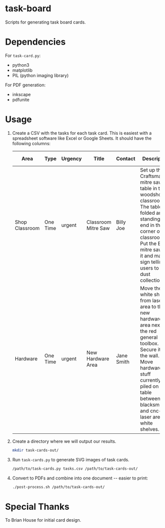 # task-board

Scripts for generating task board cards.

# Dependencies

For `task-card.py`:

* python3
* matplotlib
* PIL (python imaging library)

For PDF generation:
* inkscape
* pdfunite

# Usage

1. Create a CSV with the tasks for each task card. This is easiest with a
   spreadsheet software like Excel or Google Sheets. It should have the
   following columns:

   Area | Type | Urgency | Title | Contact | Description | Time Estimate
   -----|------|---------|-------|---------|-------------|---------------
   Shop Classroom | One Time | urgent | Classroom Mitre Saw | Billy Joe | Set up the Craftsman mitre saw table in the woodshop classroom. The table is folded and standing on end in the corner of the classroom. Put the Bosch mitre saw on it and make a sign telling users to use dust collection. | 1h
   Hardware | One Time | urgent | New Hardware Area | Jane Smith | Move the tall white shelves from laser area to the new hardware area next to the red general toolbox. Secure it to the wall. Move hardware stuff currently piled on the table between the blacksmithing and cnc-laser areas to white shelves. | 2h

2. Create a directory where we will output our results.

   ```sh
   mkdir task-cards-out/
   ```

3. Run `task-cards.py` to generate SVG images of task cards.

   ```sh
   /path/to/task-cards.py tasks.csv /path/to/task-cards-out/
   ```

4. Convert to PDFs and combine into one document -- easier to print:

   ```sh
   ./post-process.sh /path/to/task-cards-out/
   ```


# Special Thanks

To Brian House for initial card design.
